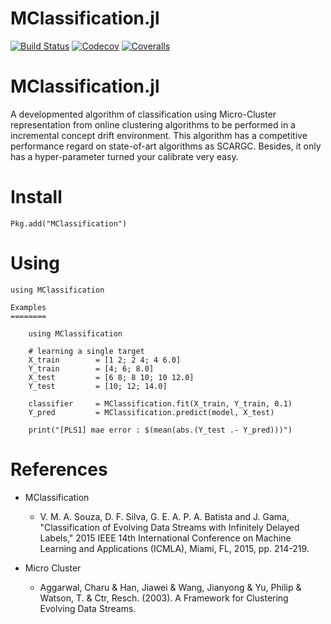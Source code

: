 # MClassification.jl

[![Build Status](https://travis-ci.com/Conradox/MClassification.jl.svg?branch=master)](https://travis-ci.com/Conradox/MClassification.jl)
[![Codecov](https://codecov.io/gh/Conradox/MClassification.jl/branch/master/graph/badge.svg)](https://codecov.io/gh/Conradox/MClassification.jl)
[![Coveralls](https://coveralls.io/repos/github/Conradox/MClassification.jl/badge.svg?branch=master)](https://coveralls.io/github/Conradox/MClassification.jl?branch=master)

MClassification.jl
======

A developmented algorithm of classification using Micro-Cluster representation from online clustering algorithms to be performed in a incremental concept drift environment. This algorithm has a competitive performance regard on state-of-art algorithms as SCARGC. Besides, it only has a hyper-parameter turned your calibrate very easy.

Install
=======

    Pkg.add("MClassification")

Using
=====

    using MClassification

    Examples
    ========

        using MClassification

        # learning a single target
        X_train        = [1 2; 2 4; 4 6.0]
        Y_train        = [4; 6; 8.0]
        X_test         = [6 8; 8 10; 10 12.0]
        Y_test         = [10; 12; 14.0]

        classifier     = MClassification.fit(X_train, Y_train, 0.1)
        Y_pred         = MClassification.predict(model, X_test)

        print("[PLS1] mae error : $(mean(abs.(Y_test .- Y_pred)))")

References
=======
* MClassification
   * V. M. A. Souza, D. F. Silva, G. E. A. P. A. Batista and J. Gama, "Classification of Evolving Data Streams with Infinitely Delayed Labels," 2015 IEEE 14th International Conference on Machine Learning and Applications (ICMLA), Miami, FL, 2015, pp. 214-219.

* Micro Cluster
    * Aggarwal, Charu & Han, Jiawei & Wang, Jianyong & Yu, Philip & Watson, T. & Ctr, Resch. (2003). A Framework for Clustering Evolving Data Streams.
